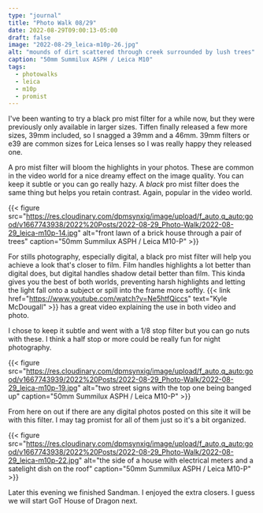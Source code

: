 ```yaml
---
type: "journal"
title: "Photo Walk 08/29"
date: 2022-08-29T09:00:13-05:00
draft: false
image: "2022-08-29_leica-m10p-26.jpg"
alt: "mounds of dirt scattered through creek surrounded by lush trees"
caption: "50mm Summilux ASPH / Leica M10"
tags:
  - photowalks
  - leica
  - m10p
  - promist
---
```


I've been wanting to try a black pro mist filter for a while now, but they were previously only available in larger sizes. Tiffen finally released a few more sizes, 39mm included, so I snagged a 39mm and a 46mm. 39mm filters or e39 are common sizes for Leica lenses so I was really happy they released one.

A pro mist filter will bloom the highlights in your photos. These are common in the video world for a nice dreamy effect on the image quality. You can keep it subtle or you can go really hazy. A _black_ pro mist filter does the same thing but helps you retain contrast. Again, popular in the video world.

{{< figure src="https://res.cloudinary.com/dpmsynxig/image/upload/f_auto,q_auto:good/v1667743938/2022%20Posts/2022-08-29_Photo-Walk/2022-08-29_leica-m10p-14.jpg" alt="front lawn of a brick house through a pair of trees" caption="50mm Summilux ASPH / Leica M10-P" >}}

For stills photography, especially digital, a black pro mist filter will help you achieve a look that's closer to film. Film handles highlights a lot better than digital does, but digital handles shadow detail better than film. This kinda gives you the best of both worlds, preventing harsh highlights and letting the light fall onto a subject or spill into the frame more softly. {{< link href="https://www.youtube.com/watch?v=Ne5htfQiccs" text="Kyle McDougall" >}} has a great video explaining the use in both video and photo.

I chose to keep it subtle and went with a 1/8 stop filter but you can go nuts with these. I think a half stop or more could be really fun for night photography.

{{< figure src="https://res.cloudinary.com/dpmsynxig/image/upload/f_auto,q_auto:good/v1667743939/2022%20Posts/2022-08-29_Photo-Walk/2022-08-29_leica-m10p-19.jpg" alt="two street signs with the top one being banged up" caption="50mm Summilux ASPH / Leica M10-P" >}}

From here on out if there are any digital photos posted on this site it will be with this filter. I may tag promist for all of them just so it's a bit organized.

{{< figure src="https://res.cloudinary.com/dpmsynxig/image/upload/f_auto,q_auto:good/v1667743938/2022%20Posts/2022-08-29_Photo-Walk/2022-08-29_leica-m10p-22.jpg" alt="the side of a house with electrical meters and a satelight dish on the roof" caption="50mm Summilux ASPH / Leica M10-P" >}}

Later this evening we finished Sandman. I enjoyed the extra closers. I guess we will start GoT House of Dragon next.
